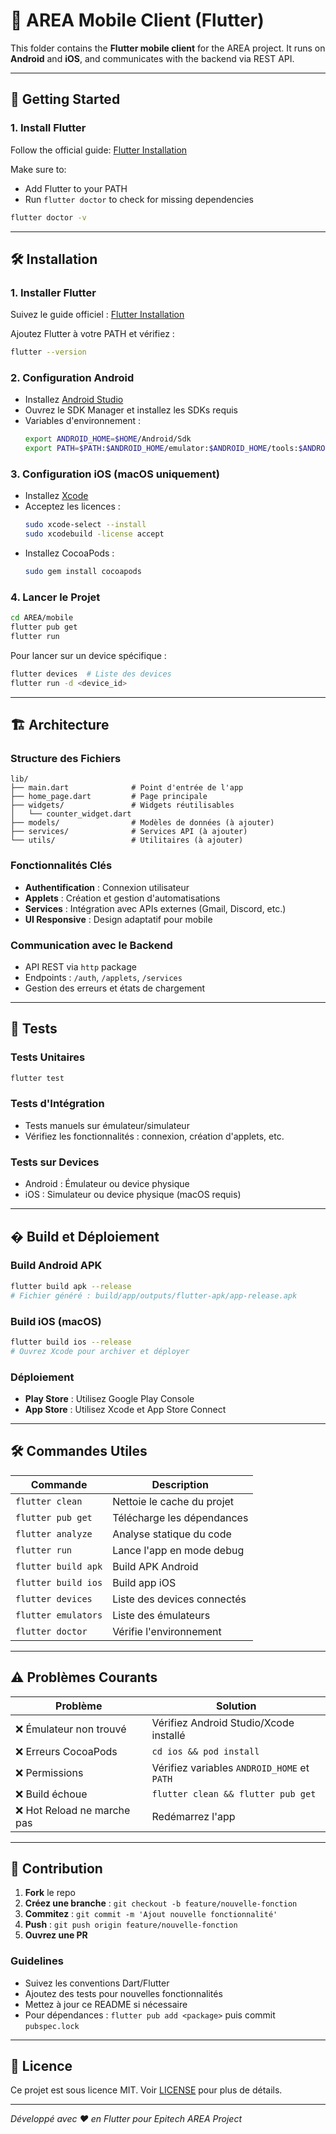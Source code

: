 # 📱 AREA Mobile Client (Flutter)

This folder contains the **Flutter mobile client** for the AREA project.
It runs on **Android** and **iOS**, and communicates with the backend via REST API.

---

## 🚀 Getting Started

### 1. Install Flutter
Follow the official guide: [Flutter Installation](https://docs.flutter.dev/get-started/install)

Make sure to:
- Add Flutter to your PATH
- Run `flutter doctor` to check for missing dependencies

```bash
flutter doctor -v
```

---

## 🛠️ Installation

### 1. Installer Flutter
Suivez le guide officiel : [Flutter Installation](https://docs.flutter.dev/get-started/install)

Ajoutez Flutter à votre PATH et vérifiez :
```bash
flutter --version
```

### 2. Configuration Android
- Installez [Android Studio](https://developer.android.com/studio)
- Ouvrez le SDK Manager et installez les SDKs requis
- Variables d'environnement :
  ```bash
  export ANDROID_HOME=$HOME/Android/Sdk
  export PATH=$PATH:$ANDROID_HOME/emulator:$ANDROID_HOME/tools:$ANDROID_HOME/platform-tools
  ```

### 3. Configuration iOS (macOS uniquement)
- Installez [Xcode](https://developer.apple.com/xcode/)
- Acceptez les licences :
  ```bash
  sudo xcode-select --install
  sudo xcodebuild -license accept
  ```
- Installez CocoaPods :
  ```bash
  sudo gem install cocoapods
  ```

### 4. Lancer le Projet
```bash
cd AREA/mobile
flutter pub get
flutter run
```

Pour lancer sur un device spécifique :
```bash
flutter devices  # Liste des devices
flutter run -d <device_id>
```

---

## 🏗️ Architecture

### Structure des Fichiers
```
lib/
├── main.dart              # Point d'entrée de l'app
├── home_page.dart         # Page principale
├── widgets/               # Widgets réutilisables
│   └── counter_widget.dart
├── models/                # Modèles de données (à ajouter)
├── services/              # Services API (à ajouter)
└── utils/                 # Utilitaires (à ajouter)
```

### Fonctionnalités Clés
- **Authentification** : Connexion utilisateur
- **Applets** : Création et gestion d'automatisations
- **Services** : Intégration avec APIs externes (Gmail, Discord, etc.)
- **UI Responsive** : Design adaptatif pour mobile

### Communication avec le Backend
- API REST via `http` package
- Endpoints : `/auth`, `/applets`, `/services`
- Gestion des erreurs et états de chargement

---

## 🧪 Tests

### Tests Unitaires
```bash
flutter test
```

### Tests d'Intégration
- Tests manuels sur émulateur/simulateur
- Vérifiez les fonctionnalités : connexion, création d'applets, etc.

### Tests sur Devices
- Android : Émulateur ou device physique
- iOS : Simulateur ou device physique (macOS requis)

---

## � Build et Déploiement

### Build Android APK
```bash
flutter build apk --release
# Fichier généré : build/app/outputs/flutter-apk/app-release.apk
```

### Build iOS (macOS)
```bash
flutter build ios --release
# Ouvrez Xcode pour archiver et déployer
```

### Déploiement
- **Play Store** : Utilisez Google Play Console
- **App Store** : Utilisez Xcode et App Store Connect

---

## 🛠️ Commandes Utiles

| Commande | Description |
|----------|-------------|
| `flutter clean` | Nettoie le cache du projet |
| `flutter pub get` | Télécharge les dépendances |
| `flutter analyze` | Analyse statique du code |
| `flutter run` | Lance l'app en mode debug |
| `flutter build apk` | Build APK Android |
| `flutter build ios` | Build app iOS |
| `flutter devices` | Liste des devices connectés |
| `flutter emulators` | Liste des émulateurs |
| `flutter doctor` | Vérifie l'environnement |

---

## ⚠️ Problèmes Courants

| Problème | Solution |
|----------|----------|
| ❌ Émulateur non trouvé | Vérifiez Android Studio/Xcode installé |
| ❌ Erreurs CocoaPods | `cd ios && pod install` |
| ❌ Permissions | Vérifiez variables `ANDROID_HOME` et `PATH` |
| ❌ Build échoue | `flutter clean && flutter pub get` |
| ❌ Hot Reload ne marche pas | Redémarrez l'app |

---

## 🤝 Contribution

1. **Fork** le repo
2. **Créez une branche** : `git checkout -b feature/nouvelle-fonction`
3. **Commitez** : `git commit -m 'Ajout nouvelle fonctionnalité'`
4. **Push** : `git push origin feature/nouvelle-fonction`
5. **Ouvrez une PR**

### Guidelines
- Suivez les conventions Dart/Flutter
- Ajoutez des tests pour nouvelles fonctionnalités
- Mettez à jour ce README si nécessaire
- Pour dépendances : `flutter pub add <package>` puis commit `pubspec.lock`

---

## 📄 Licence

Ce projet est sous licence MIT. Voir [LICENSE](../LICENSE) pour plus de détails.

---

*Développé avec ❤️ en Flutter pour Epitech AREA Project*
